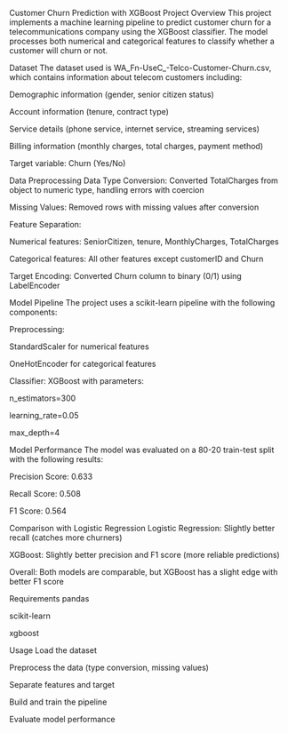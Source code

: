 Customer Churn Prediction with XGBoost
Project Overview
This project implements a machine learning pipeline to predict customer churn for a telecommunications company using the XGBoost classifier. The model processes both numerical and categorical features to classify whether a customer will churn or not.

Dataset
The dataset used is WA_Fn-UseC_-Telco-Customer-Churn.csv, which contains information about telecom customers including:

Demographic information (gender, senior citizen status)

Account information (tenure, contract type)

Service details (phone service, internet service, streaming services)

Billing information (monthly charges, total charges, payment method)

Target variable: Churn (Yes/No)

Data Preprocessing
Data Type Conversion: Converted TotalCharges from object to numeric type, handling errors with coercion

Missing Values: Removed rows with missing values after conversion

Feature Separation:

Numerical features: SeniorCitizen, tenure, MonthlyCharges, TotalCharges

Categorical features: All other features except customerID and Churn

Target Encoding: Converted Churn column to binary (0/1) using LabelEncoder

Model Pipeline
The project uses a scikit-learn pipeline with the following components:

Preprocessing:

StandardScaler for numerical features

OneHotEncoder for categorical features

Classifier: XGBoost with parameters:

n_estimators=300

learning_rate=0.05

max_depth=4

Model Performance
The model was evaluated on a 80-20 train-test split with the following results:

Precision Score: 0.633

Recall Score: 0.508

F1 Score: 0.564

Comparison with Logistic Regression
Logistic Regression: Slightly better recall (catches more churners)

XGBoost: Slightly better precision and F1 score (more reliable predictions)

Overall: Both models are comparable, but XGBoost has a slight edge with better F1 score

Requirements
pandas

scikit-learn

xgboost

Usage
Load the dataset

Preprocess the data (type conversion, missing values)

Separate features and target

Build and train the pipeline

Evaluate model performance
